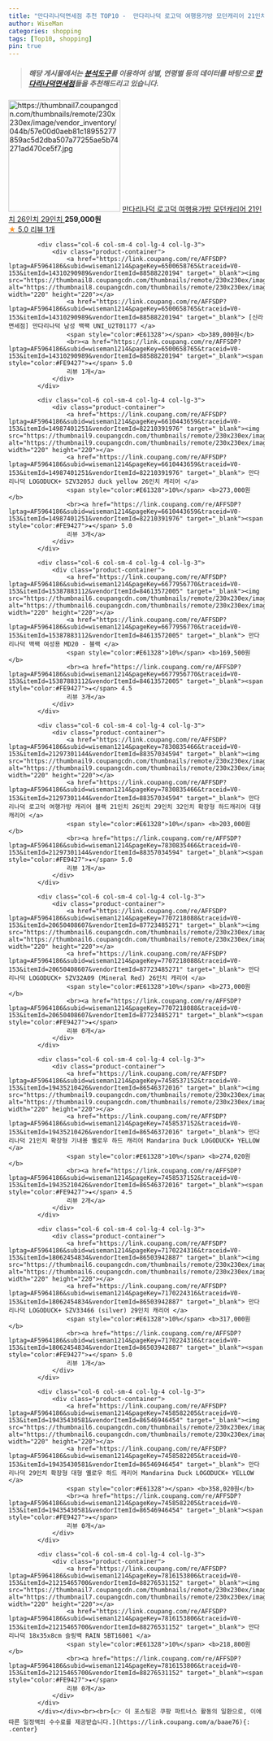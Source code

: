 ```yaml
---
title: "만다리나덕면세점 추천 TOP10 -  만다리나덕 로고덕 여행용가방 모던캐리어 21인치 26인치 29인치 "
author: WiseMan
categories: shopping
tags: [Top10, shopping]
pin: true
---
```


> ##### 해당 게시물에서는 [**분석도구**](https://itemscout.io/)를 이용하여 **성별**, **연령별** 등의 데이터를 바탕으로 [**만다리나덕면세점**](https://link.coupang.com/a/baae76)들을 추천해드리고 있습니다.
<div class="container"><div class="row">
            <div class="col-6 col-sm-4 col-lg-4 col-lg-3">
                <div class="product-container">
                    <a href="https://link.coupang.com/re/AFFSDP?lptag=AF5964186&subid=wiseman1214&pageKey=7844613675&traceid=V0-153&itemId=21364562293&vendorItemId=88421996063" target="_blank"><img src="https://thumbnail7.coupangcdn.com/thumbnails/remote/230x230ex/image/vendor_inventory/044b/57e00d0aeb81c18955277859ac5d2dba507a77255ae5b74271ad470ce5f7.jpg" alt="https://thumbnail7.coupangcdn.com/thumbnails/remote/230x230ex/image/vendor_inventory/044b/57e00d0aeb81c18955277859ac5d2dba507a77255ae5b74271ad470ce5f7.jpg" width="220" height="220"></a>
                    <a href="https://link.coupang.com/re/AFFSDP?lptag=AF5964186&subid=wiseman1214&pageKey=7844613675&traceid=V0-153&itemId=21364562293&vendorItemId=88421996063" target="_blank"> 만다리나덕 로고덕 여행용가방 모던캐리어 21인치 26인치 29인치 </a>
                    <span style="color:#E61328"></span> <b>259,000원</b>
                    <br><a href="https://link.coupang.com/re/AFFSDP?lptag=AF5964186&subid=wiseman1214&pageKey=7844613675&traceid=V0-153&itemId=21364562293&vendorItemId=88421996063" target="_blank"><span style="color:#FE9427">★</span> 5.0
                    리뷰 1개</a>
                </div>
            </div>
            
            <div class="col-6 col-sm-4 col-lg-4 col-lg-3">
                <div class="product-container">
                    <a href="https://link.coupang.com/re/AFFSDP?lptag=AF5964186&subid=wiseman1214&pageKey=6500658765&traceid=V0-153&itemId=14310290989&vendorItemId=88588220194" target="_blank"><img src="https://thumbnail8.coupangcdn.com/thumbnails/remote/230x230ex/image/vendor_inventory/a5b3/74acaea0310b523d8c5025f92d1739a1e0e30627e2df486aed819356f83e.png" alt="https://thumbnail8.coupangcdn.com/thumbnails/remote/230x230ex/image/vendor_inventory/a5b3/74acaea0310b523d8c5025f92d1739a1e0e30627e2df486aed819356f83e.png" width="220" height="220"></a>
                    <a href="https://link.coupang.com/re/AFFSDP?lptag=AF5964186&subid=wiseman1214&pageKey=6500658765&traceid=V0-153&itemId=14310290989&vendorItemId=88588220194" target="_blank"> [신라면세점] 만다리나덕 남성 백팩 UNI_U2T01177 </a>
                    <span style="color:#E61328"></span> <b>389,000원</b>
                    <br><a href="https://link.coupang.com/re/AFFSDP?lptag=AF5964186&subid=wiseman1214&pageKey=6500658765&traceid=V0-153&itemId=14310290989&vendorItemId=88588220194" target="_blank"><span style="color:#FE9427">★</span> 5.0
                    리뷰 1개</a>
                </div>
            </div>
            
            <div class="col-6 col-sm-4 col-lg-4 col-lg-3">
                <div class="product-container">
                    <a href="https://link.coupang.com/re/AFFSDP?lptag=AF5964186&subid=wiseman1214&pageKey=6610443659&traceid=V0-153&itemId=14987401251&vendorItemId=82210391976" target="_blank"><img src="https://thumbnail9.coupangcdn.com/thumbnails/remote/230x230ex/image/vendor_inventory/12d1/294685c5fe9c80f8aac042c52c6cfb627e92e37215f7e67e3bcf0417803f.jpg" alt="https://thumbnail9.coupangcdn.com/thumbnails/remote/230x230ex/image/vendor_inventory/12d1/294685c5fe9c80f8aac042c52c6cfb627e92e37215f7e67e3bcf0417803f.jpg" width="220" height="220"></a>
                    <a href="https://link.coupang.com/re/AFFSDP?lptag=AF5964186&subid=wiseman1214&pageKey=6610443659&traceid=V0-153&itemId=14987401251&vendorItemId=82210391976" target="_blank"> 만다리나덕 LOGODUCK+ SZV3205J duck yellow 26인치 캐리어 </a>
                    <span style="color:#E61328">10%</span> <b>273,000원</b>
                    <br><a href="https://link.coupang.com/re/AFFSDP?lptag=AF5964186&subid=wiseman1214&pageKey=6610443659&traceid=V0-153&itemId=14987401251&vendorItemId=82210391976" target="_blank"><span style="color:#FE9427">★</span> 5.0
                    리뷰 3개</a>
                </div>
            </div>
            
            <div class="col-6 col-sm-4 col-lg-4 col-lg-3">
                <div class="product-container">
                    <a href="https://link.coupang.com/re/AFFSDP?lptag=AF5964186&subid=wiseman1214&pageKey=6677956770&traceid=V0-153&itemId=15387883112&vendorItemId=84613572005" target="_blank"><img src="https://thumbnail6.coupangcdn.com/thumbnails/remote/230x230ex/image/vendor_inventory/d562/5afe51128b1d8906b5c3fd34cef315993aa3330ba8c3fb9341841a46c9bb.jpg" alt="https://thumbnail6.coupangcdn.com/thumbnails/remote/230x230ex/image/vendor_inventory/d562/5afe51128b1d8906b5c3fd34cef315993aa3330ba8c3fb9341841a46c9bb.jpg" width="220" height="220"></a>
                    <a href="https://link.coupang.com/re/AFFSDP?lptag=AF5964186&subid=wiseman1214&pageKey=6677956770&traceid=V0-153&itemId=15387883112&vendorItemId=84613572005" target="_blank"> 만다리나덕 백팩 여성용 MD20 - 블랙 </a>
                    <span style="color:#E61328">10%</span> <b>169,500원</b>
                    <br><a href="https://link.coupang.com/re/AFFSDP?lptag=AF5964186&subid=wiseman1214&pageKey=6677956770&traceid=V0-153&itemId=15387883112&vendorItemId=84613572005" target="_blank"><span style="color:#FE9427">★</span> 4.5
                    리뷰 3개</a>
                </div>
            </div>
            
            <div class="col-6 col-sm-4 col-lg-4 col-lg-3">
                <div class="product-container">
                    <a href="https://link.coupang.com/re/AFFSDP?lptag=AF5964186&subid=wiseman1214&pageKey=7830835466&traceid=V0-153&itemId=21297301144&vendorItemId=88357034594" target="_blank"><img src="https://thumbnail9.coupangcdn.com/thumbnails/remote/230x230ex/image/vendor_inventory/0ea2/d68146762f734cdc8639aeeeddc7d0324e7de76629a7c5333d8c35ffecc3.jpg" alt="https://thumbnail9.coupangcdn.com/thumbnails/remote/230x230ex/image/vendor_inventory/0ea2/d68146762f734cdc8639aeeeddc7d0324e7de76629a7c5333d8c35ffecc3.jpg" width="220" height="220"></a>
                    <a href="https://link.coupang.com/re/AFFSDP?lptag=AF5964186&subid=wiseman1214&pageKey=7830835466&traceid=V0-153&itemId=21297301144&vendorItemId=88357034594" target="_blank"> 만다리나덕 로고덕 여행가방 캐리어 블랙 21인치 26인치 29인치 32인치 확장형 하드캐리어 대형캐리어 </a>
                    <span style="color:#E61328">10%</span> <b>203,000원</b>
                    <br><a href="https://link.coupang.com/re/AFFSDP?lptag=AF5964186&subid=wiseman1214&pageKey=7830835466&traceid=V0-153&itemId=21297301144&vendorItemId=88357034594" target="_blank"><span style="color:#FE9427">★</span> 5.0
                    리뷰 1개</a>
                </div>
            </div>
            
            <div class="col-6 col-sm-4 col-lg-4 col-lg-3">
                <div class="product-container">
                    <a href="https://link.coupang.com/re/AFFSDP?lptag=AF5964186&subid=wiseman1214&pageKey=7707218088&traceid=V0-153&itemId=20650408607&vendorItemId=87723485271" target="_blank"><img src="https://thumbnail6.coupangcdn.com/thumbnails/remote/230x230ex/image/vendor_inventory/27f9/cc23b677dfad2c5104a89a895f3cf4cbbfeaa2a1018c7c974dfc88fe1fe0.jpg" alt="https://thumbnail6.coupangcdn.com/thumbnails/remote/230x230ex/image/vendor_inventory/27f9/cc23b677dfad2c5104a89a895f3cf4cbbfeaa2a1018c7c974dfc88fe1fe0.jpg" width="220" height="220"></a>
                    <a href="https://link.coupang.com/re/AFFSDP?lptag=AF5964186&subid=wiseman1214&pageKey=7707218088&traceid=V0-153&itemId=20650408607&vendorItemId=87723485271" target="_blank"> 만다리나덕 LOGODUCK+ SZV32A09 (Mineral Red) 26인치 캐리어 </a>
                    <span style="color:#E61328">10%</span> <b>273,000원</b>
                    <br><a href="https://link.coupang.com/re/AFFSDP?lptag=AF5964186&subid=wiseman1214&pageKey=7707218088&traceid=V0-153&itemId=20650408607&vendorItemId=87723485271" target="_blank"><span style="color:#FE9427">★</span> 
                    리뷰 0개</a>
                </div>
            </div>
            
            <div class="col-6 col-sm-4 col-lg-4 col-lg-3">
                <div class="product-container">
                    <a href="https://link.coupang.com/re/AFFSDP?lptag=AF5964186&subid=wiseman1214&pageKey=7458537152&traceid=V0-153&itemId=19435210426&vendorItemId=86546372016" target="_blank"><img src="https://thumbnail9.coupangcdn.com/thumbnails/remote/230x230ex/image/vendor_inventory/3ca0/5d7081cb97a210e9f2a5dc57c12b85dc40ec153096ce4533721f9f5fddf2.jpg" alt="https://thumbnail9.coupangcdn.com/thumbnails/remote/230x230ex/image/vendor_inventory/3ca0/5d7081cb97a210e9f2a5dc57c12b85dc40ec153096ce4533721f9f5fddf2.jpg" width="220" height="220"></a>
                    <a href="https://link.coupang.com/re/AFFSDP?lptag=AF5964186&subid=wiseman1214&pageKey=7458537152&traceid=V0-153&itemId=19435210426&vendorItemId=86546372016" target="_blank"> 만다리나덕 21인치 확장형 기내용 옐로우 하드 캐리어 Mandarina Duck LOGODUCK+ YELLOW </a>
                    <span style="color:#E61328">10%</span> <b>274,020원</b>
                    <br><a href="https://link.coupang.com/re/AFFSDP?lptag=AF5964186&subid=wiseman1214&pageKey=7458537152&traceid=V0-153&itemId=19435210426&vendorItemId=86546372016" target="_blank"><span style="color:#FE9427">★</span> 4.5
                    리뷰 2개</a>
                </div>
            </div>
            
            <div class="col-6 col-sm-4 col-lg-4 col-lg-3">
                <div class="product-container">
                    <a href="https://link.coupang.com/re/AFFSDP?lptag=AF5964186&subid=wiseman1214&pageKey=7170224316&traceid=V0-153&itemId=18062454834&vendorItemId=86503942887" target="_blank"><img src="https://thumbnail6.coupangcdn.com/thumbnails/remote/230x230ex/image/vendor_inventory/75a5/683da828f73d1ad59500d0a76447d3eaf19fa0934b6bb479224be273021a.jpg" alt="https://thumbnail6.coupangcdn.com/thumbnails/remote/230x230ex/image/vendor_inventory/75a5/683da828f73d1ad59500d0a76447d3eaf19fa0934b6bb479224be273021a.jpg" width="220" height="220"></a>
                    <a href="https://link.coupang.com/re/AFFSDP?lptag=AF5964186&subid=wiseman1214&pageKey=7170224316&traceid=V0-153&itemId=18062454834&vendorItemId=86503942887" target="_blank"> 만다리나덕 LOGODUCK+ SZV33466 (silver) 29인치 캐리어 </a>
                    <span style="color:#E61328">10%</span> <b>317,000원</b>
                    <br><a href="https://link.coupang.com/re/AFFSDP?lptag=AF5964186&subid=wiseman1214&pageKey=7170224316&traceid=V0-153&itemId=18062454834&vendorItemId=86503942887" target="_blank"><span style="color:#FE9427">★</span> 5.0
                    리뷰 1개</a>
                </div>
            </div>
            
            <div class="col-6 col-sm-4 col-lg-4 col-lg-3">
                <div class="product-container">
                    <a href="https://link.coupang.com/re/AFFSDP?lptag=AF5964186&subid=wiseman1214&pageKey=7458582205&traceid=V0-153&itemId=19435430581&vendorItemId=86546946454" target="_blank"><img src="https://thumbnail6.coupangcdn.com/thumbnails/remote/230x230ex/image/vendor_inventory/0cf6/318bbd3a1a42668093e05bda4721a8b754e799bfe1e2c744777258486cf4.png" alt="https://thumbnail6.coupangcdn.com/thumbnails/remote/230x230ex/image/vendor_inventory/0cf6/318bbd3a1a42668093e05bda4721a8b754e799bfe1e2c744777258486cf4.png" width="220" height="220"></a>
                    <a href="https://link.coupang.com/re/AFFSDP?lptag=AF5964186&subid=wiseman1214&pageKey=7458582205&traceid=V0-153&itemId=19435430581&vendorItemId=86546946454" target="_blank"> 만다리나덕 29인치 확장형 대형 옐로우 하드 캐리어 Mandarina Duck LOGODUCK+ YELLOW </a>
                    <span style="color:#E61328"></span> <b>358,020원</b>
                    <br><a href="https://link.coupang.com/re/AFFSDP?lptag=AF5964186&subid=wiseman1214&pageKey=7458582205&traceid=V0-153&itemId=19435430581&vendorItemId=86546946454" target="_blank"><span style="color:#FE9427">★</span> 
                    리뷰 0개</a>
                </div>
            </div>
            
            <div class="col-6 col-sm-4 col-lg-4 col-lg-3">
                <div class="product-container">
                    <a href="https://link.coupang.com/re/AFFSDP?lptag=AF5964186&subid=wiseman1214&pageKey=7816153806&traceid=V0-153&itemId=21215465700&vendorItemId=88276531152" target="_blank"><img src="https://thumbnail7.coupangcdn.com/thumbnails/remote/230x230ex/image/vendor_inventory/aa64/134855c4386c9d1e04e4e92e6fb3670d3b9add5fd503bfa03e7275f9a961.jpg" alt="https://thumbnail7.coupangcdn.com/thumbnails/remote/230x230ex/image/vendor_inventory/aa64/134855c4386c9d1e04e4e92e6fb3670d3b9add5fd503bfa03e7275f9a961.jpg" width="220" height="220"></a>
                    <a href="https://link.coupang.com/re/AFFSDP?lptag=AF5964186&subid=wiseman1214&pageKey=7816153806&traceid=V0-153&itemId=21215465700&vendorItemId=88276531152" target="_blank"> 만다리나덕 18x35x8cm 슬링백 RAIN 5BT16001 </a>
                    <span style="color:#E61328">10%</span> <b>218,800원</b>
                    <br><a href="https://link.coupang.com/re/AFFSDP?lptag=AF5964186&subid=wiseman1214&pageKey=7816153806&traceid=V0-153&itemId=21215465700&vendorItemId=88276531152" target="_blank"><span style="color:#FE9427">★</span> 
                    리뷰 0개</a>
                </div>
            </div>
            </div></div><br><br>[👉 이 포스팅은 쿠팡 파트너스 활동의 일환으로, 이에 따른 일정액의 수수료를 제공받습니다.](https://link.coupang.com/a/baae76){: .center}